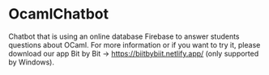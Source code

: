# OcamlChatbot

Chatbot that is using an online database Firebase to answer students questions about OCaml. For more information or if you want to try it, please download our app Bit by Bit -> https://biitbybiit.netlify.app/ (only supported by Windows).
